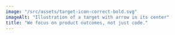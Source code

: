 ```yaml
---
image: "/src/assets/target-icon-correct-bold.svg"
imageAlt: "Illustration of a target with arrow in its center"
title: "We focus on product outcomes, not just code."
---
```

